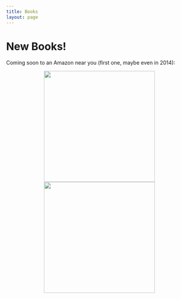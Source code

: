 ```yaml
---
title: Books
layout: page
---
```



# New Books!

Coming soon to an Amazon near you (first one, maybe even in 2014):

<center>
<img class=stand  width=300 src=""{{site.baseurl}}/img/shareBookCover.png">
<img class=stand  width=300 src=""{{site.baseurl}}/img/asdbookCover.png">

</center>

